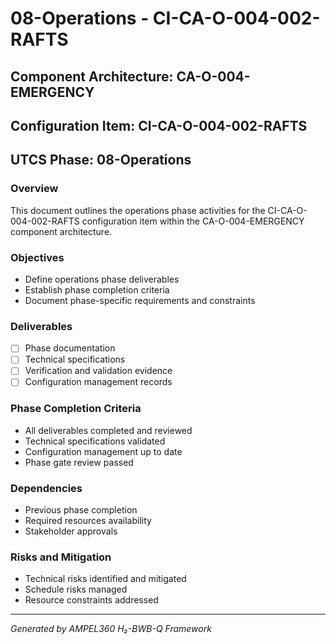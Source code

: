 # 08-Operations - CI-CA-O-004-002-RAFTS

## Component Architecture: CA-O-004-EMERGENCY
## Configuration Item: CI-CA-O-004-002-RAFTS
## UTCS Phase: 08-Operations

### Overview
This document outlines the operations phase activities for the CI-CA-O-004-002-RAFTS configuration item within the CA-O-004-EMERGENCY component architecture.

### Objectives
- Define operations phase deliverables
- Establish phase completion criteria
- Document phase-specific requirements and constraints

### Deliverables
- [ ] Phase documentation
- [ ] Technical specifications
- [ ] Verification and validation evidence
- [ ] Configuration management records

### Phase Completion Criteria
- All deliverables completed and reviewed
- Technical specifications validated
- Configuration management up to date
- Phase gate review passed

### Dependencies
- Previous phase completion
- Required resources availability
- Stakeholder approvals

### Risks and Mitigation
- Technical risks identified and mitigated
- Schedule risks managed
- Resource constraints addressed

---
*Generated by AMPEL360 H₂-BWB-Q Framework*
